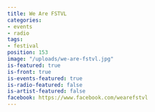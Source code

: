 ```yaml
---
title: We Are FSTVL
categories:
- events
- radio
tags:
- festival
position: 153
image: "/uploads/we-are-fstvl.jpg"
is-featured: true
is-front: true
is-events-featured: true
is-radio-featured: false
is-artist-featured: false
facebook: https://www.facebook.com/wearefstvl
---
```


